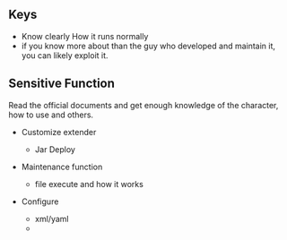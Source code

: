## Keys
- Know clearly How it runs normally
- if you know more about than the guy who developed and maintain it, you can likely exploit it.



## Sensitive Function
Read the official documents and get enough knowledge of the character, how to use and others.
- Customize extender
  - Jar Deploy
  

- Maintenance function
  - file execute and how it works
- Configure 
  - xml/yaml
  - 

